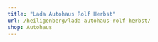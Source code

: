 ```yaml
---
title: "Lada Autohaus Rolf Herbst"
url: /heiligenberg/lada-autohaus-rolf-herbst/
shop: Autohaus
---
```

